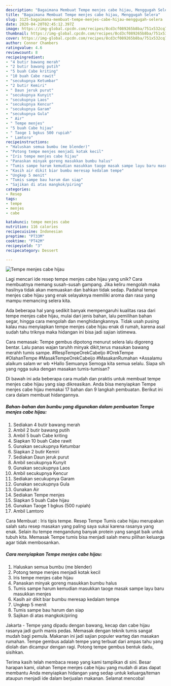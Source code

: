 ```yaml
---
description: "Bagaimana Membuat Tempe menjes cabe hijau, Menggugah Selera"
title: "Bagaimana Membuat Tempe menjes cabe hijau, Menggugah Selera"
slug: 3125-bagaimana-membuat-tempe-menjes-cabe-hijau-menggugah-selera
date: 2020-04-20T02:45:12.397Z
image: https://img-global.cpcdn.com/recipes/8cd3cf089265b8ba/751x532cq70/tempe-menjes-cabe-hijau-foto-resep-utama.jpg
thumbnail: https://img-global.cpcdn.com/recipes/8cd3cf089265b8ba/751x532cq70/tempe-menjes-cabe-hijau-foto-resep-utama.jpg
cover: https://img-global.cpcdn.com/recipes/8cd3cf089265b8ba/751x532cq70/tempe-menjes-cabe-hijau-foto-resep-utama.jpg
author: Connor Chambers
ratingvalue: 4.6
reviewcount: 8
recipeingredient:
- "4 butir bawang merah"
- "2 butir bawang putih"
- "5 buah Cabe kriting"
- "10 buah Cabe rawit"
- "secukupnya Ketumbar"
- "2 butir Kemiri"
- " Daun jeruk purut"
- "secukupnya Kunyit"
- "secukupnya Laos"
- "secukupnya Kencur"
- "secukupnya Garam"
- "secukupnya Gula"
- " Air"
- " Tempe menjes"
- "5 buah Cabe hijau"
- " Taoge 1 bgkus 500 rupiah"
- " Lamtoro"
recipeinstructions:
- "Haluskan semua bumbu (me blender)"
- "Potong tempe menjes menjadi kotak kecil"
- "Iris tempe menjes cabe hijau"
- "Panaskan minyak goreng masukkan bumbu halus"
- "Tumis sampe harum kemudian masukkan taoge masak sampe layu baru masukkan menjes"
- "Kasih air dikit biar bumbu meresap kedalam tempe"
- "Ungkep 5 menit"
- "Tumis sampe bau harum dan siap"
- "Sajikan di atas mangkok/piring"
categories:
- Resep
tags:
- tempe
- menjes
- cabe

katakunci: tempe menjes cabe 
nutrition: 116 calories
recipecuisine: Indonesian
preptime: "PT33M"
cooktime: "PT42M"
recipeyield: "3"
recipecategory: Dessert

---
```



![Tempe menjes cabe hijau](https://img-global.cpcdn.com/recipes/8cd3cf089265b8ba/751x532cq70/tempe-menjes-cabe-hijau-foto-resep-utama.jpg)

Lagi mencari ide resep tempe menjes cabe hijau yang unik? Cara membuatnya memang susah-susah gampang. Jika keliru mengolah maka hasilnya tidak akan memuaskan dan bahkan tidak sedap. Padahal tempe menjes cabe hijau yang enak selayaknya memiliki aroma dan rasa yang mampu memancing selera kita.

Ada beberapa hal yang sedikit banyak mempengaruhi kualitas rasa dari tempe menjes cabe hijau, mulai dari jenis bahan, lalu pemilihan bahan segar, hingga cara mengolah dan menghidangkannya. Tidak usah pusing kalau mau menyiapkan tempe menjes cabe hijau enak di rumah, karena asal sudah tahu triknya maka hidangan ini bisa jadi sajian istimewa.

Cara memasak: Tempe gembus dipotong menurut selera lalu digoreng bentar. Lalu panas wajan taruhh minyak dikit,terus masukan bawang merahh tumis sampe. #RespTempeOrekCabeIjo #OrekTempe #OlahanTempe #MasakTempeOrekCabeijo #MasakanRumahan *Assalamu alaikum salam wr wb *Hallo Semuanya Semoga kita semua selalu. Siapa sih yang ngga suka dengan masakan tumis-tumisan?


Di bawah ini ada beberapa cara mudah dan praktis untuk membuat tempe menjes cabe hijau yang siap dikreasikan. Anda bisa menyiapkan Tempe menjes cabe hijau memakai 17 bahan dan 9 langkah pembuatan. Berikut ini cara dalam membuat hidangannya.

<!--inarticleads1-->

##### Bahan-bahan dan bumbu yang digunakan dalam pembuatan Tempe menjes cabe hijau:

1. Sediakan 4 butir bawang merah
1. Ambil 2 butir bawang putih
1. Ambil 5 buah Cabe kriting
1. Siapkan 10 buah Cabe rawit
1. Gunakan secukupnya Ketumbar
1. Siapkan 2 butir Kemiri
1. Sediakan  Daun jeruk purut
1. Ambil secukupnya Kunyit
1. Gunakan secukupnya Laos
1. Ambil secukupnya Kencur
1. Sediakan secukupnya Garam
1. Gunakan secukupnya Gula
1. Gunakan  Air
1. Sediakan  Tempe menjes
1. Siapkan 5 buah Cabe hijau
1. Gunakan  Taoge 1 bgkus (500 rupiah)
1. Ambil  Lamtoro


Cara Membuat : Iris tipis tempe. Resep Tempe Tumis cabe hijau merupakan salah satu resep masakan yang paling saya sukai karena rasanya yang enak. Selain itu tempe mengandung banyak protein yang sangat baik untuk tubuh kita. Memasak Tempe tumis bisa menjadi salah menu pilihan keluarga agar tidak membosankan. 

<!--inarticleads2-->

##### Cara menyiapkan Tempe menjes cabe hijau:

1. Haluskan semua bumbu (me blender)
1. Potong tempe menjes menjadi kotak kecil
1. Iris tempe menjes cabe hijau
1. Panaskan minyak goreng masukkan bumbu halus
1. Tumis sampe harum kemudian masukkan taoge masak sampe layu baru masukkan menjes
1. Kasih air dikit biar bumbu meresap kedalam tempe
1. Ungkep 5 menit
1. Tumis sampe bau harum dan siap
1. Sajikan di atas mangkok/piring


Jakarta - Tempe yang dipadu dengan bawang, kecap dan cabe hijau rasanya jadi gurih manis pedas. Memasak dengan teknik tumis sangat mudah bagi pemula. Makanan ini jadi sajian populer warteg dan masakan rumahan. Tempe gembus adalah tempe yang terbuat dari ampas tahu yang diolah dan dicampur dengan ragi. Potong tempe gembus bentuk dadu, sisihkan. 

Terima kasih telah membaca resep yang kami tampilkan di sini. Besar harapan kami, olahan Tempe menjes cabe hijau yang mudah di atas dapat membantu Anda menyiapkan hidangan yang sedap untuk keluarga/teman ataupun menjadi ide dalam berjualan makanan. Selamat mencoba!
